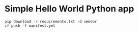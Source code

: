 # Simple Hello World Python app

  ````
  pip download -r requirements.txt -d vendor
  cf push -f manifest.yml
  ````
